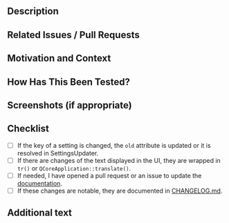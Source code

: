 <!--- We squash and merge pull requests, so the title of the PR will be the title of the merge commit -->
<!--- Please follow https://www.conventionalcommits.org/ in the title --->

## Description

<!--- Describe your changes in detail -->

## Related Issues / Pull Requests

<!--- If your PR fixes/resolves one or more issues, or is related to another PR, link to them here. -->
<!--- See: https://docs.github.com/en/free-pro-team@latest/github/managing-your-work-on-github/linking-a-pull-request-to-an-issue#linking-a-pull-request-to-an-issue-using-a-keyword --->

## Motivation and Context

<!--- Why is this change required? What problem does it solve? -->

## How Has This Been Tested?

<!--- Tested on which OS(s)? Tested on light/dark system theme? -->

## Screenshots (if appropriate)

## Checklist

<!--- Go over all the following points, and put an `x` in all the boxes that apply. -->
<!--- You can open a pull request before all these are done, but they should be done before getting merged. -->

- [ ] If the key of a setting is changed, the `old` attribute is updated or it is
      resolved in SettingsUpdater.
- [ ] If there are changes of the text displayed in the UI, they are wrapped in `tr()`
      or `QCoreApplication::translate()`.
- [ ] If needed, I have opened a pull request or an issue to update the
      [documentation](http://jmuelbert.github.io/jmbde-aspnet/).
- [ ] If these changes are notable, they are documented in
      [CHANGELOG.md](https://github.com/jmuelbert/jmbde-aspnet/blob/master/CHANGELOG.md).

## Additional text

<!--- Anything else you want to say. For example, mention the translators if the translations need to be updated. --->
